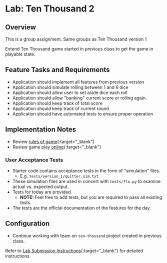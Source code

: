# Lab: Ten Thousand 2

## Overview

This is a group assignment. Same groups as Ten Thousand version 1

Extend Ten Thousand game started in previous class to get the game in playable state.

## Feature Tasks and Requirements

- Application should implement all features from previous version
- Application should simulate rolling between 1 and 6 dice
- Application should allow user to set aside dice each roll
- Application should allow "banking" current score or rolling again.
- Application should keep track of total score
- Application should keep track of current round
- Application should have automated tests to ensure proper operation

## Implementation Notes

- Review [rules of game](https://en.wikipedia.org/wiki/Dice_10000){:target="_blank"}
- Review game play [online](http://www.playonlinedicegames.com/farkle){:target="_blank"}

### User Acceptance Tests

- Starter code contains acceptance tests in the form of "simulation" files.
  - E.g. `tests/version_1/quitter.sim.txt`
- These simulation files are used in concert with `tests/flo.py` to examine actual vs. expected output.
- Tests for today are provided.
  - **NOTE:** Feel free to add tests, but you are required to pass all existing tests.
- The tests are the official documentation of the features for the day.

## Configuration

- Continue working with team on `ten-thousand` project created in previous class.

Refer to [Lab Submission Instructions](../../../reference/submission-instructions/labs/){:target="_blank"} for detailed instructions.
